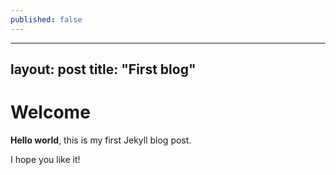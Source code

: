 ```yaml
---
published: false
---
```

---
layout: post
title:  "First blog"
---

# Welcome

**Hello world**, this is my first Jekyll blog post.

I hope you like it!